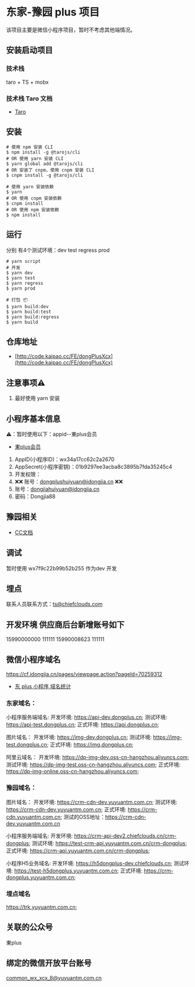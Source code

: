 # 东家-豫园 plus 项目
该项目主要是微信小程序项目，暂时不考虑其他端情况。

## 安装启动项目

### 技术栈
taro + TS + mobx

### 技术栈 Taro 文档
- [Taro](https://nervjs.github.io/taro/)

## 安装
```
# 使用 npm 安装 CLI
$ npm install -g @tarojs/cli
# OR 使用 yarn 安装 CLI
$ yarn global add @tarojs/cli
# OR 安装了 cnpm，使用 cnpm 安装 CLI
$ cnpm install -g @tarojs/cli

# 使用 yarn 安装依赖
$ yarn
# OR 使用 cnpm 安装依赖
$ cnpm install
# OR 使用 npm 安装依赖
$ npm install

```

## 运行
分别 有4个测试环境：dev test regress prod
```
# yarn script
# 开发
$ yarn dev
$ yarn test
$ yarn regress
$ yarn prod

# 打包 📦
$ yarn build:dev
$ yarn build:test
$ yarn build:regress
$ yarn build
```

## 仓库地址
- [http://code.kaipao.cc/FE/dongPlusXcx](http://code.kaipao.cc/FE/dongPlusXcx)

## 注意事项⚠️
1. 最好使用 yarn 安装

## 小程序基本信息
⚠️：暂时使用以下：appid--東plus会员
- [東plus会员](https://cf.idongjia.cn/pages/viewpage.action?pageId=57345367)
1. AppID(小程序ID)：wx34a17cc62c2a2670
2. AppSecret(小程序密钥)：01b9297ee3acba8c3895b7fda35245c4
3. 开发权限：
4. ❌❌ 账号：dongplushuiyuan@idongjia.cn ❌❌
4. 账号：dongjiahuiyuan@idongjia.cn
5. 密码：Dongjia88

## 豫园相关
- [CC文档](https://cf.idongjia.cn/pages/viewpage.action?pageId=70259312)

## 调试 
暂时使用 wx7f9c22b99b52b255 作为dev 开发
## 埋点
联系人员联系方式：ts@chiefclouds.com

## 开发环境 供应商后台新增账号如下

15990000000    111111
15990008623    111111

## 微信小程序域名

https://cf.idongjia.cn/pages/viewpage.action?pageId=70259312
- [东 plus 小程序 域名统计](https://cf.idongjia.cn/pages/viewpage.action?pageId=73175705)

### 东家域名：
小程序服务端域名:
开发环境: https://api-dev.dongplus.cn;
测试环境: https://api-test.dongplus.cn;
正式环境: https://api.dongplus.cn;

图片域名：
开发环境: https://img-dev.dongplus.cn;
测试环境: https://img-test.dongplus.cn;
正式环境: https://img.dongplus.cn;

阿里云域名：
开发环境: https://dp-img-dev.oss-cn-hangzhou.aliyuncs.com;
测试环境: https://dp-img-test.oss-cn-hangzhou.aliyuncs.com;
正式环境: https://dp-img-online.oss-cn-hangzhou.aliyuncs.com;

### 豫园域名：
图片域名：
开发环境: https://crm-cdn-dev.yuyuantm.com.cn;
测试环境: https://crm-cdn-dev.yuyuantm.com.cn;
正式环境: https://crm-cdn.yuyuantm.com.cn;
测试的OSS地址：https://crm-cdn-dev.yuyuantm.com.cn

小程序服务端域名:
开发环境: https://crm-api-dev2.chiefclouds.cn/crm-dongplus;
测试环境: https://test-crm-api.yuyuantm.com.cn/crm-dongplus;
正式环境: https://crm-api.yuyuantm.com.cn/crm-dongplus;

小程序H5业务域名:
开发环境: https://h5dongplus-dev.chiefclouds.cn;
测试环境: https://test-h5dongplus.yuyuantm.com.cn;
正式环境: https://crm-dongplus.yuyuantm.com.cn;


### 埋点域名
https://trk.yuyuantm.com.cn;

## 关联的公众号
東plus

## 绑定的微信开放平台账号
common_wx_xcx_8@yuyuantm.com.cn

